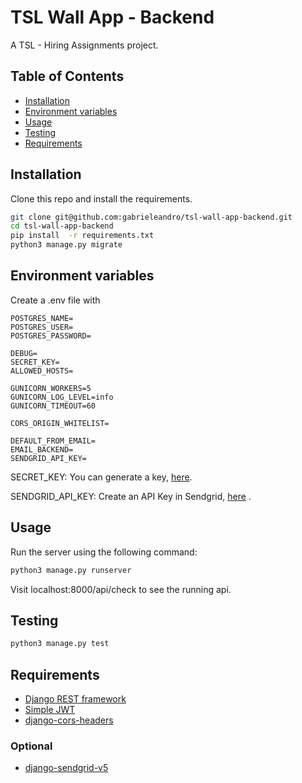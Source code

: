 # TSL Wall App - Backend

A TSL - Hiring Assignments project.

## Table of Contents

- [Installation](#installation)
- [Environment variables](#environment-variables)
- [Usage](#usage)
- [Testing](#testing)
- [Requirements](#requirements)

## Installation
Clone this repo and install the requirements.

```bash
git clone git@github.com:gabrieleandro/tsl-wall-app-backend.git
cd tsl-wall-app-backend
pip install  -r requirements.txt
python3 manage.py migrate
```

## Environment variables
Create a .env file with

```env
POSTGRES_NAME=
POSTGRES_USER=
POSTGRES_PASSWORD=

DEBUG=
SECRET_KEY=
ALLOWED_HOSTS=

GUNICORN_WORKERS=5
GUNICORN_LOG_LEVEL=info
GUNICORN_TIMEOUT=60

CORS_ORIGIN_WHITELIST=

DEFAULT_FROM_EMAIL=
EMAIL_BACKEND=
SENDGRID_API_KEY=
```

SECRET_KEY: You can generate a key, [here](https://djecrety.ir/).

SENDGRID_API_KEY: Create an API Key in Sendgrid, [here](https://app.sendgrid.com/settings/api_keys) .

## Usage

Run the server using the following command:

```bash
python3 manage.py runserver
```

Visit localhost:8000/api/check to see the running api.

## Testing

```bash
python3 manage.py test
```
## Requirements

- [Django REST framework](https://www.django-rest-framework.org/)
- [Simple JWT](https://django-rest-framework-simplejwt.readthedocs.io/en/latest/index.html)
- [django-cors-headers](https://github.com/adamchainz/django-cors-headers)

### Optional

- [django-sendgrid-v5](https://github.com/sklarsa/django-sendgrid-v5)
